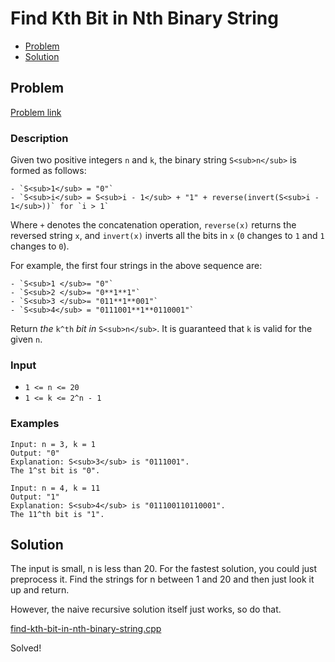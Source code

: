 # Find Kth Bit in Nth Binary String
- [Problem](#problem)
- [Solution](#solution)

## Problem
[Problem link](https://leetcode.com/problems/find-kth-bit-in-nth-binary-string)

### Description
Given two positive integers `n` and `k`, the binary string `S<sub>n</sub>` is formed as follows:


	- `S<sub>1</sub> = "0"`
	- `S<sub>i</sub> = S<sub>i - 1</sub> + "1" + reverse(invert(S<sub>i - 1</sub>))` for `i > 1`


Where `+` denotes the concatenation operation, `reverse(x)` returns the reversed string `x`, and `invert(x)` inverts all the bits in `x` (`0` changes to `1` and `1` changes to `0`).

For example, the first four strings in the above sequence are:


	- `S<sub>1 </sub>= "0"`
	- `S<sub>2 </sub>= "0**1**1"`
	- `S<sub>3 </sub>= "011**1**001"`
	- `S<sub>4</sub> = "0111001**1**0110001"`


Return *the* `k^th` *bit* *in* `S<sub>n</sub>`. It is guaranteed that `k` is valid for the given `n`.

### Input


- `1 <= n <= 20`
- `1 <= k <= 2^n - 1`




### Examples
```
Input: n = 3, k = 1
Output: "0"
Explanation: S<sub>3</sub> is "0111001".
The 1^st bit is "0".
```

```
Input: n = 4, k = 11
Output: "1"
Explanation: S<sub>4</sub> is "011100110110001".
The 11^th bit is "1".
```


## Solution

The input is small, n is less than 20. For the fastest solution, you could just preprocess it. Find the strings for n between 1 and 20 and then just look it up and return.  

However, the naive recursive solution itself just works, so do that.  

[find-kth-bit-in-nth-binary-string.cpp](./find-kth-bit-in-nth-binary-string.cpp)

Solved!